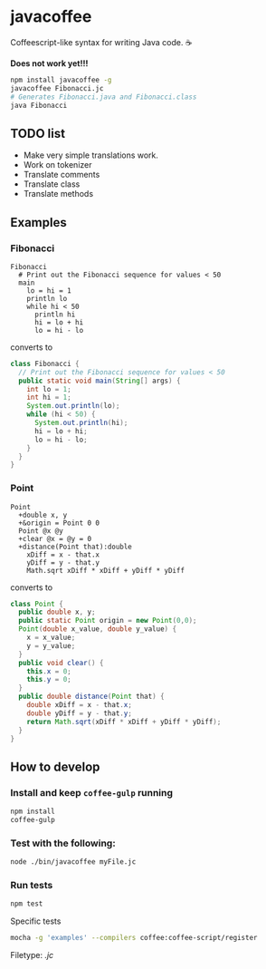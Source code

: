 javacoffee
==========

Coffeescript-like syntax for writing Java code. :coffee:

**Does not work yet!!!**

```bash
npm install javacoffee -g
javacoffee Fibonacci.jc
# Generates Fibonacci.java and Fibonacci.class
java Fibonacci
```

## TODO list

- Make very simple translations work.
- Work on tokenizer
- Translate comments
- Translate class
- Translate methods

## Examples

### Fibonacci

```jc
Fibonacci
  # Print out the Fibonacci sequence for values < 50
  main
    lo = hi = 1
    println lo
    while hi < 50
      println hi
      hi = lo + hi
      lo = hi - lo
```

converts to

```java
class Fibonacci {
  // Print out the Fibonacci sequence for values < 50
  public static void main(String[] args) {
    int lo = 1;
    int hi = 1;
    System.out.println(lo);
    while (hi < 50) {
      System.out.println(hi);
      hi = lo + hi;
      lo = hi - lo;
    }
  }
}
```

### Point

```jc
Point
  +double x, y
  +&origin = Point 0 0
  Point @x @y
  +clear @x = @y = 0
  +distance(Point that):double
    xDiff = x - that.x
    yDiff = y - that.y
    Math.sqrt xDiff * xDiff + yDiff * yDiff
```

converts to

```java
class Point {
  public double x, y;
  public static Point origin = new Point(0,0);
  Point(double x_value, double y_value) {
    x = x_value;
    y = y_value;
  }
  public void clear() {
    this.x = 0;
    this.y = 0;
  }
  public double distance(Point that) {
    double xDiff = x - that.x;
    double yDiff = y - that.y;
    return Math.sqrt(xDiff * xDiff + yDiff * yDiff);
  }
}
```

## How to develop

### Install and keep `coffee-gulp` running

```bash
npm install
coffee-gulp
```

### Test with the following:

```bash
node ./bin/javacoffee myFile.jc
```

### Run tests

```bash
npm test
```

Specific tests

```bash
mocha -g 'examples' --compilers coffee:coffee-script/register
```

Filetype: _.jc_
